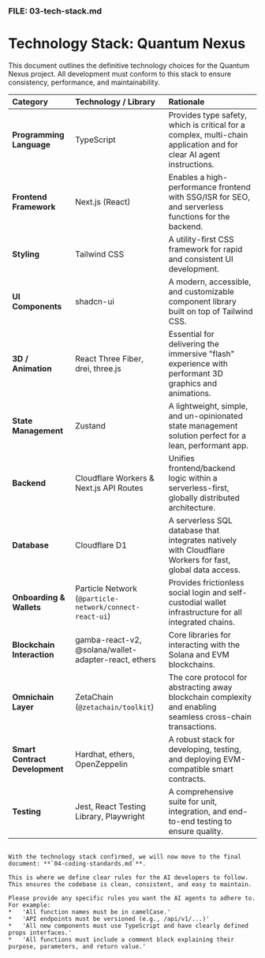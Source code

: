 ### FILE: 03-tech-stack.md

# Technology Stack: Quantum Nexus

This document outlines the definitive technology choices for the Quantum Nexus project. All development must conform to this stack to ensure consistency, performance, and maintainability.

| Category                      | Technology / Library                                       | Rationale                                                                                                 |
| :---------------------------- | :--------------------------------------------------------- | :-------------------------------------------------------------------------------------------------------- |
| **Programming Language**      | TypeScript                                                 | Provides type safety, which is critical for a complex, multi-chain application and for clear AI agent instructions. |
| **Frontend Framework**        | Next.js (React)                                            | Enables a high-performance frontend with SSG/ISR for SEO, and serverless functions for the backend.      |
| **Styling**                   | Tailwind CSS                                               | A utility-first CSS framework for rapid and consistent UI development.                                    |
| **UI Components**             | shadcn-ui                                                  | A modern, accessible, and customizable component library built on top of Tailwind CSS.                    |
| **3D / Animation**            | React Three Fiber, drei, three.js                          | Essential for delivering the immersive "flash" experience with performant 3D graphics and animations.    |
| **State Management**          | Zustand                                                    | A lightweight, simple, and un-opinionated state management solution perfect for a lean, performant app.   |
| **Backend**                   | Cloudflare Workers & Next.js API Routes                    | Unifies frontend/backend logic within a serverless-first, globally distributed architecture.              |
| **Database**                  | Cloudflare D1                                              | A serverless SQL database that integrates natively with Cloudflare Workers for fast, global data access. |
| **Onboarding & Wallets**      | Particle Network (`@particle-network/connect-react-ui`)    | Provides frictionless social login and self-custodial wallet infrastructure for all integrated chains.    |
| **Blockchain Interaction**    | gamba-react-v2, @solana/wallet-adapter-react, ethers       | Core libraries for interacting with the Solana and EVM blockchains.                                       |
| **Omnichain Layer**           | ZetaChain (`@zetachain/toolkit`)                           | The core protocol for abstracting away blockchain complexity and enabling seamless cross-chain transactions.  |
| **Smart Contract Development**| Hardhat, ethers, OpenZeppelin                              | A robust stack for developing, testing, and deploying EVM-compatible smart contracts.                     |
| **Testing**                   | Jest, React Testing Library, Playwright                    | A comprehensive suite for unit, integration, and end-to-end testing to ensure quality.                   |

```

With the technology stack confirmed, we will now move to the final document: **`04-coding-standards.md`**.

This is where we define clear rules for the AI developers to follow. This ensures the codebase is clean, consistent, and easy to maintain.

Please provide any specific rules you want the AI agents to adhere to. For example:
*   'All function names must be in camelCase.'
*   'API endpoints must be versioned (e.g., /api/v1/...)'
*   'All new components must use TypeScript and have clearly defined props interfaces.'
*   'All functions must include a comment block explaining their purpose, parameters, and return value.'
